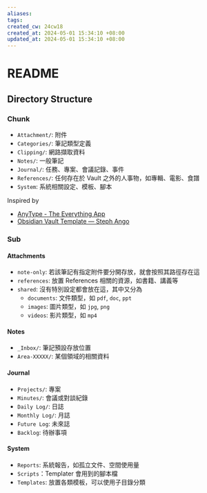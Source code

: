 ```yaml
---
aliases: 
tags: 
created_cw: 24cw18
created_at: 2024-05-01 15:34:10 +08:00
updated_at: 2024-05-01 15:34:10 +08:00
---
```


# README

## Directory Structure

### Chunk

- `Attachment/`: 附件
- `Categories/`: 筆記類型定義
- `Clipping/`: 網路擷取資料
- `Notes/`: 一般筆記
- `Journal/`: 任務、專案、會議記錄、事件
- `References/`: 任何存在於 Vault 之外的人事物，如專輯、電影、食譜
- `System`: 系統相關設定、模板、腳本

Inspired by

- [AnyType - The Everything App](https://anytype.io)
- [Obsidian Vault Template — Steph Ango](https://stephango.com/vault)

### Sub

#### Attachments

- `note-only`: 若該筆記有指定附件要分開存放，就會按照其路徑存在這
- `references`: 放置 References 相關的資源，如書籍、講義等
- `shared`: 沒有特別設定都會放在這，其中又分為
  - `documents`: 文件類型，如 `pdf`, `doc`, `ppt`
  - `images`: 圖片類型，如 `jpg`, `png`
  - `videos`: 影片類型，如 `mp4`

#### Notes

- `_Inbox/`: 筆記預設存放位置
- `Area-XXXXX/`: 某個領域的相關資料

#### Journal

- `Projects/`: 專案
- `Minutes/`: 會議或對談紀錄
- `Daily Log/`: 日誌
- `Monthly Log/`: 月誌
- `Future Log`: 未來誌
- `Backlog`: 待辦事項

#### System

- `Reports`: 系統報告，如孤立文件、空間使用量
- `Scripts`：Templater 會用到的腳本檔
- `Templates`: 放置各類模板，可以使用子目錄分類

